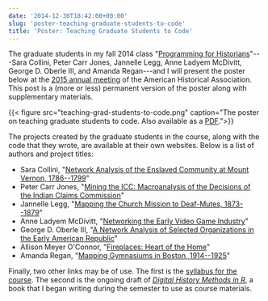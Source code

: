 ```yaml
---
date: '2014-12-30T18:42:00+00:00'
slug: 'poster-teaching-graduate-students-to-code'
title: 'Poster: Teaching Graduate Students to Code'
---
```


The graduate students in my fall 2014 class "[Programming for Historians](http://lincolnmullen.com/courses/clio3.2014/)"---Sara Collini, Peter Carr Jones, Jannelle Legg, Anne Ladyem McDivitt, George D. Oberle III, and Amanda Regan---and I will present the poster below at the [2015 annual meeting](https://aha.confex.com/aha/2015/webprogram/Paper17312.html) of the American Historical Association. This post is a (more or less) permanent version of the poster along with supplementary materials.


{{< figure src="teaching-grad-students-to-code.png" caption="The poster on teaching graduate students to code. Also available as a [PDF](teaching-grad-students-to-code.pdf).">}}

</figcaption>
</figure>
The projects created by the graduate students in the course, along with the code that they wrote, are available at their own websites. Below is a list of authors and project titles:

-   Sara Collini, "[Network Analysis of the Enslaved Community at Mount Vernon, 1786--1799](http://www.rpubs.com/scollini/final)"
-   Peter Carr Jones, "[Mining the ICC: Macroanalysis of the Decisions of the Indian Claims Commission](http://petercarrjones.com/projects/mining-the-icc/)"
-   Jannelle Legg, "[Mapping the Church Mission to Deaf-Mutes, 1873--1879](http://jannellelegg.com/portfolio/FinalProject/CMDM.html)"
-   Anne Ladyem McDivitt, "[Networking the Early Video Game Industry](http://anneladyem.org/?page_id=503)"
-   George D. Oberle III, "[A Network Analysis of Selected Organizations in the Early American Republic](http://georgeoberle.org/earlyrepublic/final-project-clio-3/)"
-   Allison Meyer O'Connor, "[Fireplaces: Heart of the Home](http://rpubs.com/allison-meyer-oconnor/49693)"
-   Amanda Regan, "[Mapping Gymnasiums in Boston, 1914--1925](http://www.amanda-regan.com/Clio3-Final)"

Finally, two other links may be of use. The first is the [syllabus for the course](http://lincolnmullen.com/courses/clio3.2014/). The second is the ongoing draft of *[Digital History Methods in R](http://dh-r.lincolnmullen.com/)*, a book that I began writing during the semester to use as course materials.

